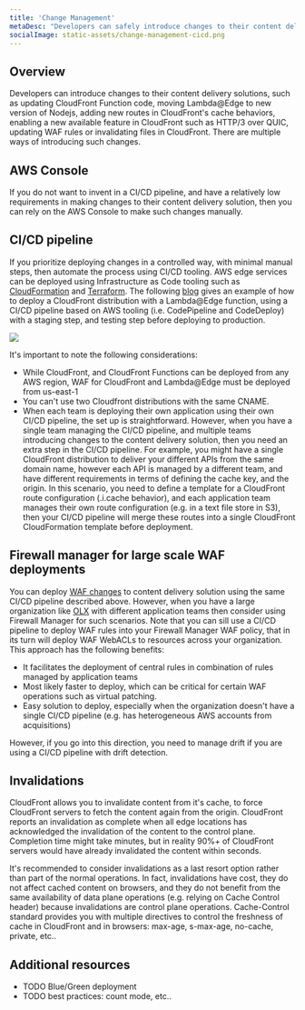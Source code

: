 ```yaml
---
title: 'Change Management'
metaDesc: "Developers can safely introduce changes to their content delivery solutions, such as updating CloudFront Function code, or adding new routes in CloudFront's cache behaviors, or updating WAF rules or invalidating files in CloudFront."
socialImage: static-assets/change-management-cicd.png
---
```

## Overview
Developers can introduce changes to their content delivery solutions, such as updating CloudFront Function code, moving Lambda@Edge to new version of Nodejs, adding new routes in CloudFront's cache behaviors, enabling a new available feature in CloudFront such as HTTP/3 over QUIC, updating WAF rules or invalidating files in CloudFront. There are multiple ways of introducing such changes.

## AWS Console
If you do not want to invent in a CI/CD pipeline, and have a relatively low requirements in making changes to their content delivery solution, then you can rely on the AWS Console to make such changes manually.

## CI/CD pipeline
If you prioritize deploying changes in a controlled way, with minimal manual steps, then automate the process using CI/CD tooling. AWS edge services can be deployed using Infrastructure as Code tooling such as [CloudFormation](https://docs.aws.amazon.com/fr_fr/AWSCloudFormation/latest/UserGuide/aws-resource-cloudfront-distribution.html) and [Terraform](https://registry.terraform.io/providers/hashicorp/aws/latest/docs/resources/cloudfront_distribution). The following [blog](https://aws.amazon.com/blogs/networking-and-content-delivery/managing-lambdaedge-and-cloudfront-deployments-by-using-a-ci-cd-pipeline/) gives an example of how to deploy a CloudFront distribution with a Lambda@Edge function, using a CI/CD pipeline based on AWS tooling (i.e. CodePipeline and CodeDeploy) with a staging step, and testing step before deploying to production. 

![](/static-assets/change-management-cicd.png)

It's important to note the following considerations:
* While CloudFront, and CloudFront Functions can be deployed from any AWS region, WAF for CloudFront and Lambda@Edge must be deployed from us-east-1
* You can't use two Cloudfront distributions with the same CNAME.
* When each team is deploying their own application using their own CI/CD pipeline, the set up is straightforward. However, when you have a single team managing the CI/CD pipeline, and multiple teams introducing changes to the content delivery solution, then you need an extra step in the CI/CD pipeline. For example, you might have a single CloudFront distribution to deliver your different APIs from the same domain name, however each API is managed by a different team, and have different requirements in terms of defining the cache key, and the origin. In this scenario, you need to define a template for a CloudFront route configuration (.i.cache behavior), and each application team manages their own route configuration (e.g. in a text file store in S3), then your CI/CD pipeline will merge these routes into a single CloudFront CloudFormation template before deployment.

## Firewall manager for large scale WAF deployments
You can deploy [WAF changes](https://docs.aws.amazon.com/AWSCloudFormation/latest/UserGuide/aws-resource-wafv2-webacl.html) to content delivery solution using the same CI/CD pipeline described above. However, when you have a large organization like [OLX](https://aws.amazon.com/blogs/architecture/field-notes-how-olx-europe-fights-millions-of-bots-with-aws/) with different application teams then consider using Firewall Manager for such scenarios. Note that you can sill use a CI/CD pipeline to deploy WAF rules into your Firewall Manager WAF policy, that in its turn will deploy WAF WebACLs to resources across your organization. This approach has the following benefits:
* It facilitates the deployment of central rules in combination of rules managed by application teams
* Most likely faster to deploy, which can be critical for certain WAF operations such as virtual patching.
* Easy solution to deploy, especially when the organization doesn't have a single CI/CD pipeline (e.g. has heterogeneous AWS accounts from acquisitions)

However, if you go into this direction, you need to manage drift if you are using a CI/CD pipeline with drift detection.

## Invalidations
CloudFront allows you to invalidate content from it's cache, to force CloudFront servers to fetch the content again from the origin. CloudFront reports an invalidation as complete when all edge locations has acknowledged the invalidation of the content to the control plane. Completion time might take minutes, but in reality 90%+ of CloudFront servers would have already invalidated the content within seconds.

It's recommended to consider invalidations as a last resort option rather than part of the normal operations. In fact, invalidations have cost, they do not affect cached content on browsers, and they do not benefit from the same availability of data plane operations (e.g. relying on Cache Control header) because invalidations are control plane operations. Cache-Control standard provides you with multiple directives to control the freshness of cache in CloudFront and in browsers: max-age, s-max-age, no-cache, private, etc..

## Additional resources
* TODO Blue/Green deployment
* TODO best practices: count mode, etc..





